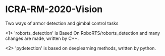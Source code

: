 # ICRA-RM-2020-Vision
Two ways of armor detection and gimbal control tasks

<1> 'roborts_detection' is Based On RoboRTS/roborts_detection and many changes are made, written by C++.

<2> 'pydetection' is based on deeplearning methods, written by python.
